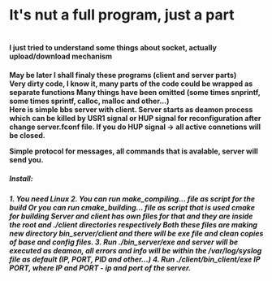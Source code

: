 <h1>It's nut a full program, just a part<h1>
<h4>I just tried to understand some things about socket, actually upload/download mechanism<h4>
May be later I shall finaly these programs (client and server parts)
<br/>
Very dirty code, I know it, many parts of the code could be wrapped as separate functions
Many things have been omitted (some times snprintf, some times sprintf, calloc, malloc and other...)

<br/>
Here is simple bbs server with client.
Server starts as deamon process which can be killed by USR1 signal or HUP signal for reconfiguration after change server.fconf file.
If you do HUP signal -> all active connetions will be closed.

Simple protocol for messages, all commands that is avalable, server will send you.
<br/>
<h5>Install:<h5>
1. 	You need Linux
2. 	You can run make_compiling... file as script for the build
	Or you can run cmake_building... file as script that is used cmake for building
	<b>Server and client has own files for that and they are inside the root and ./client directories respectively<b>
	Both these files are making new directory bin_server/client and there will be exe file and clean copies of base and config files.
3. Run ./bin_server/exe and server will be executed as deamon, all errors and info will be within the /var/log/syslog file as default (IP, PORT, PID and other...)
4. Run ./client/bin_client/exe IP PORT, where IP and PORT - ip and port of the server.
